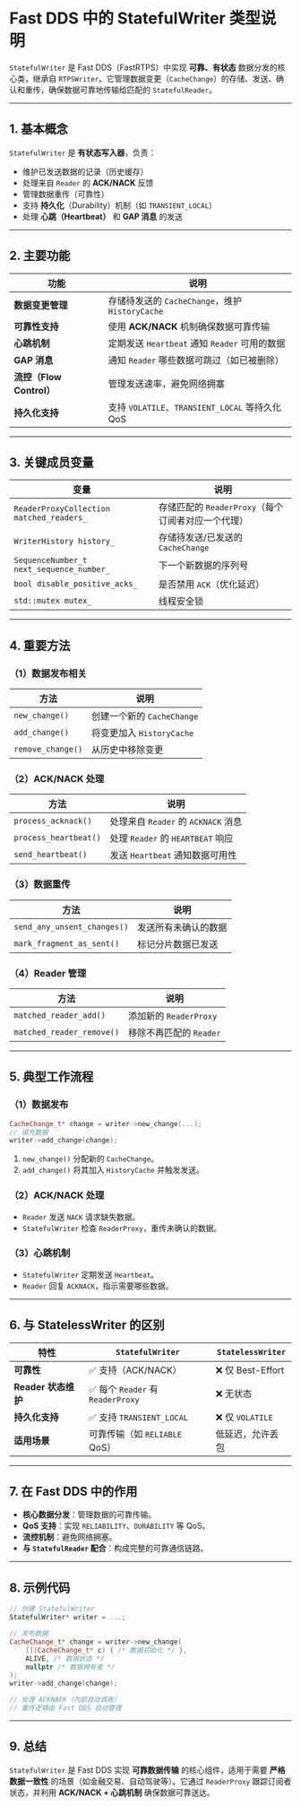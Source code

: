 # **Fast DDS 中的 StatefulWriter 类型说明**

`StatefulWriter` 是 Fast DDS（FastRTPS）中实现 **可靠、有状态** 数据分发的核心类，继承自 `RTPSWriter`。它管理数据变更（`CacheChange`）的存储、发送、确认和重传，确保数据可靠地传输给匹配的 `StatefulReader`。

---

## **1. 基本概念**
`StatefulWriter` 是 **有状态写入器**，负责：
- 维护已发送数据的记录（历史缓存）
- 处理来自 `Reader` 的 **ACK/NACK** 反馈
- 管理数据重传（可靠性）
- 支持 **持久化**（Durability）机制（如 `TRANSIENT_LOCAL`）
- 处理 **心跳（Heartbeat）** 和 **GAP 消息** 的发送

---

## **2. 主要功能**
| 功能 | 说明 |
|------|------|
| **数据变更管理** | 存储待发送的 `CacheChange`，维护 `HistoryCache` |
| **可靠性支持** | 使用 **ACK/NACK** 机制确保数据可靠传输 |
| **心跳机制** | 定期发送 `Heartbeat` 通知 `Reader` 可用的数据 |
| **GAP 消息** | 通知 `Reader` 哪些数据可跳过（如已被删除） |
| **流控（Flow Control）** | 管理发送速率，避免网络拥塞 |
| **持久化支持** | 支持 `VOLATILE`、`TRANSIENT_LOCAL` 等持久化 QoS |

---

## **3. 关键成员变量**
| 变量 | 说明 |
|------|------|
| `ReaderProxyCollection matched_readers_` | 存储匹配的 `ReaderProxy`（每个订阅者对应一个代理） |
| `WriterHistory history_` | 存储待发送/已发送的 `CacheChange` |
| `SequenceNumber_t next_sequence_number_` | 下一个新数据的序列号 |
| `bool disable_positive_acks_` | 是否禁用 `ACK`（优化延迟） |
| `std::mutex mutex_` | 线程安全锁 |

---

## **4. 重要方法**
### **（1）数据发布相关**
| 方法 | 说明 |
|------|------|
| `new_change()` | 创建一个新的 `CacheChange` |
| `add_change()` | 将变更加入 `HistoryCache` |
| `remove_change()` | 从历史中移除变更 |

### **（2）ACK/NACK 处理**
| 方法 | 说明 |
|------|------|
| `process_acknack()` | 处理来自 `Reader` 的 `ACKNACK` 消息 |
| `process_heartbeat()` | 处理 `Reader` 的 `HEARTBEAT` 响应 |
| `send_heartbeat()` | 发送 `Heartbeat` 通知数据可用性 |

### **（3）数据重传**
| 方法 | 说明 |
|------|------|
| `send_any_unsent_changes()` | 发送所有未确认的数据 |
| `mark_fragment_as_sent()` | 标记分片数据已发送 |

### **（4）Reader 管理**
| 方法 | 说明 |
|------|------|
| `matched_reader_add()` | 添加新的 `ReaderProxy` |
| `matched_reader_remove()` | 移除不再匹配的 `Reader` |

---

## **5. 典型工作流程**
### **（1）数据发布**
```cpp
CacheChange_t* change = writer->new_change(...);
// 填充数据
writer->add_change(change);
```
1. `new_change()` 分配新的 `CacheChange`。
2. `add_change()` 将其加入 `HistoryCache` 并触发发送。

### **（2）ACK/NACK 处理**
- `Reader` 发送 `NACK` 请求缺失数据。
- `StatefulWriter` 检查 `ReaderProxy`，重传未确认的数据。

### **（3）心跳机制**
- `StatefulWriter` 定期发送 `Heartbeat`。
- `Reader` 回复 `ACKNACK`，指示需要哪些数据。

---

## **6. 与 StatelessWriter 的区别**
| 特性 | `StatefulWriter` | `StatelessWriter` |
|------|----------------|------------------|
| **可靠性** | ✅ 支持（ACK/NACK） | ❌ 仅 Best-Effort |
| **Reader 状态维护** | ✅ 每个 `Reader` 有 `ReaderProxy` | ❌ 无状态 |
| **持久化支持** | ✅ 支持 `TRANSIENT_LOCAL` | ❌ 仅 `VOLATILE` |
| **适用场景** | 可靠传输（如 `RELIABLE` QoS） | 低延迟，允许丢包 |

---

## **7. 在 Fast DDS 中的作用**
- **核心数据分发**：管理数据的可靠传输。
- **QoS 支持**：实现 `RELIABILITY`、`DURABILITY` 等 QoS。
- **流控机制**：避免网络拥塞。
- **与 `StatefulReader` 配合**：构成完整的可靠通信链路。

---

## **8. 示例代码**
```cpp
// 创建 StatefulWriter
StatefulWriter* writer = ...;

// 发布数据
CacheChange_t* change = writer->new_change(
    [](CacheChange_t* c) { /* 数据初始化 */ },
    ALIVE, /* 数据状态 */
    nullptr /* 数据拥有者 */
);
writer->add_change(change);

// 处理 ACKNACK（内部自动调用）
// 重传逻辑由 Fast DDS 自动管理
```

---

## **9. 总结**
`StatefulWriter` 是 Fast DDS 实现 **可靠数据传输** 的核心组件，适用于需要 **严格数据一致性** 的场景（如金融交易、自动驾驶等）。它通过 `ReaderProxy` 跟踪订阅者状态，并利用 **ACK/NACK + 心跳机制** 确保数据可靠送达。